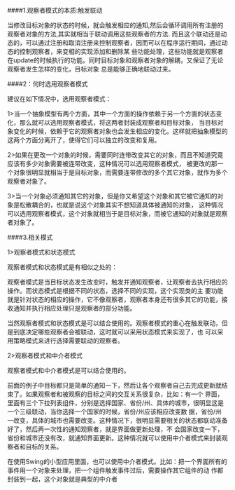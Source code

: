 
####1.观察者模式的本质:触发联动

当修改目标对象的状态的时候，就会触发相应的通知,然后会循环调用所有注册的观察者对象的方法,其实就相当于联动调用这些观察者的方法.
而且这个联动还是动态的，可以通过注册和取消注册来控制观察者，因而可以在程序运行期间，通过动态的控制观察者，来变相的实现添加和删除某
些功能处理，这些功能就是观察者在update的时候执行的功能。同时目标对象和观察者对象的解耦，又保证了无论观察者发生怎样的变化，目标对象
总是能够正确地联动过来。
	
####2：何时选用观察者模式

建议在如下情况中，选用观察者模式：

   1>当一个抽象模型有两个方面，其中一个方面的操作依赖于另一个方面的状态变化，那么就可以选用观察者模式，将这两者封装成观察者和目标对象，
当目标对象变化的时候，依赖于它的观察者对象也会发生相应的变化。这样就把抽象模型的这两个方面分离开了，使得它们可以独立的改变和复用。

   2>如果在更改一个对象的时候，需要同时连带改变其它的对象，而且不知道究竟应该有多少对象需要被连带改变，这种情况可以选用观察者模式，
被更改的那一个对象很明显就相当于是目标对象，而需要连带修改的多个其它对象，就作为多个观察者对象了。

   3>当一个对象必须通知其它的对象，但是你又希望这个对象和其它被它通知的对象是松散耦合的，也就是说这个对象其实不想知道具体被通知的对象，
这种情况可以选用观察者模式，这个对象就相当于是目标对象，而被它通知的对象就是观察者对象了。

####3.相关模式

1>观察者模式和状态模式

观察者模式和状态模式是有相似之处的：

观察者模式是当目标状态发生改变时，触发并通知观察者，让观察者去执行相应的操作。而状态模式是根据不同的状态，选择不同的实现，这个实现类的主
要功能就是针对状态的相应的操作，它不像观察者，观察者本身还有很多其它的功能，接收通知并执行相应处理只是观察者的部分功能。

当然观察者模式和状态模式是可以结合使用的。观察者模式的重心在触发联动，但是到底决定哪些观察者会被联动，这时就可以采用状态模式来实现了，也
可以采用策略模式来进行选择需要联动的观察者。

2>观察者模式和中介者模式

观察者模式和中介者模式是可以结合使用的。

前面的例子中目标都只是简单的通知一下，然后让各个观察者自己去完成更新就结束了。如果观察者和被观察的目标之间的交互关系很复杂，比如：有一个
界面，里面有三个下拉列表组件，分别是选择国家、省份/州、具体的城市，很明显这是一个三级联动，当你选择一个国家的时候，省份/州应该相应改变数
据，省份/州一改变，具体的城市也需要改变。这种情况下，很明显需要相关的状态都联动准备好了，然后再一次性的通知观察者，就是界面做更新处理，不
会国家改变一下，省份和城市还没有改，就通知界面更新。这种情况就可以使用中介者模式来封装观察者和目标的关系。

在使用Swing的小型应用里面，也可以使用中介者模式。比如：把一个界面所有的事件用一个对象来处理，把一个组件触发事件过后，需要操作其它组件的动
作都封装到一起，这个对象就是典型的中介者